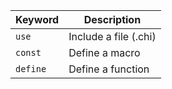 | Keyword  | Description           |
|----------|-----------------------|
| `use`    | Include a file (.chi) |
| `const`  | Define a macro        |
| `define` | Define a function     |
